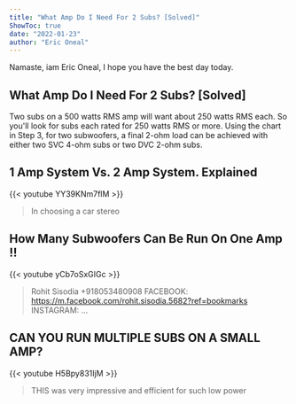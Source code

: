 ```yaml
---
title: "What Amp Do I Need For 2 Subs? [Solved]"
ShowToc: true 
date: "2022-01-23"
author: "Eric Oneal" 
---
```


Namaste, iam Eric Oneal, I hope you have the best day today.
## What Amp Do I Need For 2 Subs? [Solved]
 Two subs on a 500 watts RMS amp will want about 250 watts RMS each. So you'll look for subs each rated for 250 watts RMS or more. Using the chart in Step 3, for two subwoofers, a final 2-ohm load can be achieved with either two SVC 4-ohm subs or two DVC 2-ohm subs.

## 1 Amp System Vs. 2 Amp System. Explained
{{< youtube YY39KNm7flM >}}
>In choosing a car stereo 

## How Many Subwoofers Can Be Run On One Amp !!
{{< youtube yCb7oSxGIGc >}}
>Rohit Sisodia +918053480908 FACEBOOK: https://m.facebook.com/rohit.sisodia.5682?ref=bookmarks INSTAGRAM: ...

## CAN YOU RUN MULTIPLE SUBS ON A SMALL AMP?
{{< youtube H5Bpy831IjM >}}
>THIS was very impressive and efficient for such low power 

